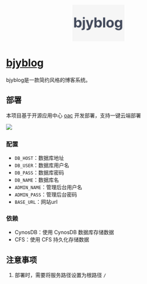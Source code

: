 <p align="center">
  <img height="100px" src="./bjyblog.png" />
</p>

# [bjyblog](https://github.com/baijunyao/laravel-bjyblog)

bjyblog是一款简约风格的博客系统。

## 部署

本项目基于开源应用中心 [oac](https://app.cloud.tencent.com/) 开发部署，支持一键云端部署


[![](https://main.qcloudimg.com/raw/67f5a389f1ac6f3b4d04c7256438e44f.svg)](https://console.cloud.tencent.com/tcb/env/index?action=CreateAndDeployCloudBaseProject&appUrl=https%3A%2F%2Fgithub.com%2FTencent-Cloud-Plugins%2FTencentCloudBase-bjyblog&branch=master)


### 配置

- `DB_HOST`：数据库地址
- `DB_USER`：数据库用户名
- `DB_PASS`：数据库密码
- `DB_NAME`：数据库名
- `ADMIN_NAME`：管理后台用户名
- `ADMIN_PASS`：管理后台密码
- `BASE_URL`：网站url


### 依赖

- CynosDB：使用 CynosDB 数据库存储数据
- CFS：使用 CFS 持久化存储数据

## 注意事项

1. 部署时，需要将服务路径设置为根路径 `/`
